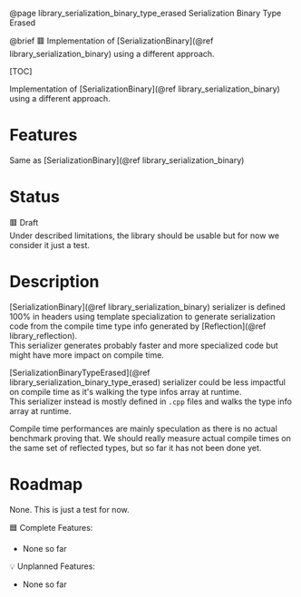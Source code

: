 @page library_serialization_binary_type_erased Serialization Binary Type Erased

@brief 🟥 Implementation of [SerializationBinary](@ref library_serialization_binary) using a different approach.

[TOC]

Implementation of [SerializationBinary](@ref library_serialization_binary) using a different approach.

# Features
Same as [SerializationBinary](@ref library_serialization_binary)

# Status

🟥 Draft  
Under described limitations, the library should be usable but for now we consider it just a test.

# Description
[SerializationBinary](@ref library_serialization_binary) serializer is defined 100% in headers using template specialization to generate serialization code from the compile time type info generated by [Reflection](@ref library_reflection).  
This serializer generates probably faster and more specialized code but might have more impact on compile time.  

[SerializationBinaryTypeErased](@ref library_serialization_binary_type_erased) serializer could be less impactful on compile time as it's walking the type infos array at runtime.  
This serializer instead is mostly defined in `.cpp` files and walks the type info array at runtime.

Compile time performances are mainly speculation as there is no actual benchmark proving that.
We should really measure actual compile times on the same set of reflected types, but so far it has not been done yet.

# Roadmap
None. This is just a test for now.

🟦 Complete Features:
- None so far

💡 Unplanned Features:
- None so far
